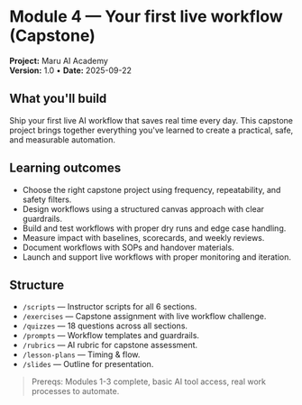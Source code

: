 # Module 4 — Your first live workflow (Capstone)

**Project:** Maru AI Academy  
**Version:** 1.0 • **Date:** 2025-09-22

## What you'll build
Ship your first live AI workflow that saves real time every day. This capstone project brings together everything you've learned to create a practical, safe, and measurable automation.

## Learning outcomes
- Choose the right capstone project using frequency, repeatability, and safety filters.
- Design workflows using a structured canvas approach with clear guardrails.
- Build and test workflows with proper dry runs and edge case handling.
- Measure impact with baselines, scorecards, and weekly reviews.
- Document workflows with SOPs and handover materials.
- Launch and support live workflows with proper monitoring and iteration.

## Structure
- `/scripts` — Instructor scripts for all 6 sections.
- `/exercises` — Capstone assignment with live workflow challenge.
- `/quizzes` — 18 questions across all sections.
- `/prompts` — Workflow templates and guardrails.
- `/rubrics` — AI rubric for capstone assessment.
- `/lesson-plans` — Timing & flow.
- `/slides` — Outline for presentation.

> Prereqs: Modules 1-3 complete, basic AI tool access, real work processes to automate.